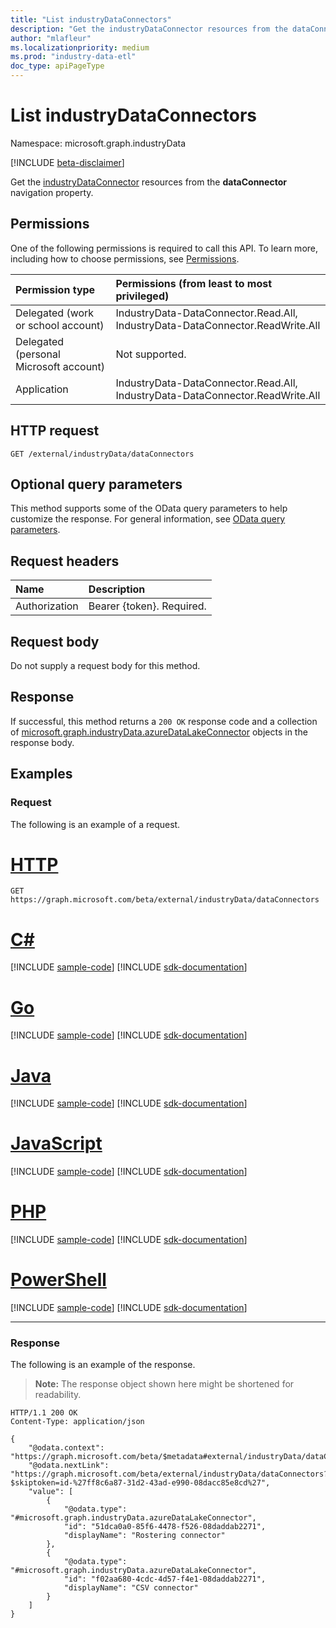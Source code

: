 ```yaml
---
title: "List industryDataConnectors"
description: "Get the industryDataConnector resources from the dataConnector navigation property."
author: "mlafleur"
ms.localizationpriority: medium
ms.prod: "industry-data-etl"
doc_type: apiPageType
---
```


# List industryDataConnectors

Namespace: microsoft.graph.industryData

[!INCLUDE [beta-disclaimer](../../includes/beta-disclaimer.md)]

Get the [industryDataConnector](../resources/industrydata-industrydataconnector.md) resources from the **dataConnector** navigation property.

## Permissions

One of the following permissions is required to call this API. To learn more, including how to choose permissions, see [Permissions](/graph/permissions-reference).

| Permission type                        | Permissions (from least to most privileged)                                   |
| :------------------------------------- | :---------------------------------------------------------------------------- |
| Delegated (work or school account)     | IndustryData-DataConnector.Read.All, IndustryData-DataConnector.ReadWrite.All |
| Delegated (personal Microsoft account) | Not supported.                                                                |
| Application                            | IndustryData-DataConnector.Read.All, IndustryData-DataConnector.ReadWrite.All |

## HTTP request

<!-- {
  "blockType": "ignored"
}
-->

```http
GET /external/industryData/dataConnectors
```

## Optional query parameters

This method supports some of the OData query parameters to help customize the response. For general information, see [OData query parameters](/graph/query-parameters).

## Request headers

| Name          | Description               |
| :------------ | :------------------------ |
| Authorization | Bearer {token}. Required. |

## Request body

Do not supply a request body for this method.

## Response

If successful, this method returns a `200 OK` response code and a collection of [microsoft.graph.industryData.azureDataLakeConnector](../resources/industrydata-azuredatalakeconnector.md) objects in the response body.

## Examples

### Request

The following is an example of a request.

# [HTTP](#tab/http)
<!-- {
  "blockType": "request",
  "name": "list_azuredatalakeconnector"
}
-->

```msgraph-interactive
GET https://graph.microsoft.com/beta/external/industryData/dataConnectors
```

# [C#](#tab/csharp)
[!INCLUDE [sample-code](../includes/snippets/csharp/list-azuredatalakeconnector-csharp-snippets.md)]
[!INCLUDE [sdk-documentation](../includes/snippets/snippets-sdk-documentation-link.md)]

# [Go](#tab/go)
[!INCLUDE [sample-code](../includes/snippets/go/list-azuredatalakeconnector-go-snippets.md)]
[!INCLUDE [sdk-documentation](../includes/snippets/snippets-sdk-documentation-link.md)]

# [Java](#tab/java)
[!INCLUDE [sample-code](../includes/snippets/java/list-azuredatalakeconnector-java-snippets.md)]
[!INCLUDE [sdk-documentation](../includes/snippets/snippets-sdk-documentation-link.md)]

# [JavaScript](#tab/javascript)
[!INCLUDE [sample-code](../includes/snippets/javascript/list-azuredatalakeconnector-javascript-snippets.md)]
[!INCLUDE [sdk-documentation](../includes/snippets/snippets-sdk-documentation-link.md)]

# [PHP](#tab/php)
[!INCLUDE [sample-code](../includes/snippets/php/list-azuredatalakeconnector-php-snippets.md)]
[!INCLUDE [sdk-documentation](../includes/snippets/snippets-sdk-documentation-link.md)]

# [PowerShell](#tab/powershell)
[!INCLUDE [sample-code](../includes/snippets/powershell/list-azuredatalakeconnector-powershell-snippets.md)]
[!INCLUDE [sdk-documentation](../includes/snippets/snippets-sdk-documentation-link.md)]

---

### Response

The following is an example of the response.

> **Note:** The response object shown here might be shortened for readability.

<!-- {
  "blockType": "response",
  "truncated": true,
  "@odata.type": "Collection(microsoft.graph.industryData.azureDataLakeConnector)"
}
-->

```http
HTTP/1.1 200 OK
Content-Type: application/json

{
    "@odata.context": "https://graph.microsoft.com/beta/$metadata#external/industryData/dataConnectors",
    "@odata.nextLink": "https://graph.microsoft.com/beta/external/industryData/dataConnectors?$skiptoken=id-%27ff8c6a87-31d2-43ad-e990-08dacc85e8cd%27",
    "value": [
        {
            "@odata.type": "#microsoft.graph.industryData.azureDataLakeConnector",
            "id": "51dca0a0-85f6-4478-f526-08daddab2271",
            "displayName": "Rostering connector"
        },
        {
            "@odata.type": "#microsoft.graph.industryData.azureDataLakeConnector",
            "id": "f02aa680-4cdc-4d57-f4e1-08daddab2271",
            "displayName": "CSV connector"
        }
    ]
}
```
